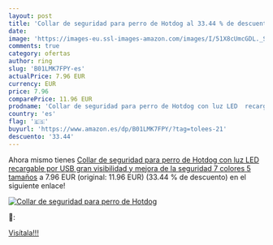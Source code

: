 ```yaml
---
layout: post
title: 'Collar de seguridad para perro de Hotdog al 33.44 % de descuento'
date: 
image: 'https://images-eu.ssl-images-amazon.com/images/I/51X8cUmcGDL._SL200_.jpg'
comments: true
category: ofertas
author: ring
slug: 'B01LMK7FPY-es'
actualPrice: 7.96 EUR
currency: EUR
price: 7.96
comparePrice: 11.96 EUR
prodname: 'Collar de seguridad para perro de Hotdog con luz LED  recargable por USB  gran visibilidad y mejora de la seguridad  7 colores  5 tamaños'
country: 'es'
flag: '🇪🇸'
buyurl: 'https://www.amazon.es/dp/B01LMK7FPY/?tag=tolees-21'
descuento: '33.44'
---
```


Ahora mismo tienes [Collar de seguridad para perro de Hotdog con luz LED  recargable por USB  gran visibilidad y mejora de la seguridad  7 colores  5 tamaños](https://www.amazon.es/dp/B01LMK7FPY/?tag=tolees-21) a 7.96 EUR (original: 11.96 EUR) (33.44 %  de descuento) en el siguiente enlace!

[![Collar de seguridad para perro de Hotdog](https://images-eu.ssl-images-amazon.com/images/I/51X8cUmcGDL._SL200_.jpg)](https://www.amazon.es/dp/B01LMK7FPY/?tag=tolees-21)

🔎:


[Visítala!!!](https://www.amazon.es/dp/B01LMK7FPY/?tag=tolees-21)
